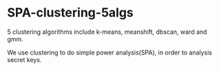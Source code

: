 # SPA-clustering-5algs
5 clustering algorithms include k-means, meanshift, dbscan, ward and gmm.

We use clustering to do simple power analysis(SPA), in order to analysis secret keys.
